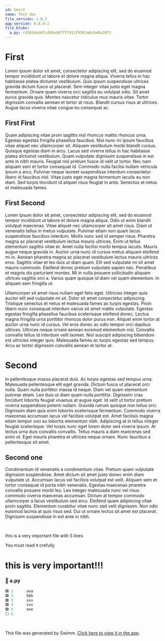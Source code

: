 ```yaml
---
id: bmvr2
name: Test doc
file_version: 1.0.2
app_version: 0.8.9-2
file_blobs:
  a.py: c6562ded47cd45eb07fff411f9502a8c6e0a2073
---
```


# First

Lorem ipsum dolor sit amet, consectetur adipiscing elit, sed do eiusmod tempor incididunt ut labore et dolore magna aliqua. Viverra tellus in hac habitasse platea dictumst vestibulum. Quis ipsum suspendisse ultrices gravida dictum fusce ut placerat. Sem integer vitae justo eget magna fermentum. Ornare quam viverra orci sagittis eu volutpat odio. Sit amet purus gravida quis. Montes nascetur ridiculus mus mauris vitae. Tortor dignissim convallis aenean et tortor at risus. Blandit cursus risus at ultrices. Augue lacus viverra vitae congue eu consequat ac.

## First First

Quam adipiscing vitae proin sagittis nisl rhoncus mattis rhoncus urna. Egestas egestas fringilla phasellus faucibus. Nisl nunc mi ipsum faucibus vitae aliquet nec ullamcorper sit. Aliquam vestibulum morbi blandit cursus. Quisque egestas diam in arcu. Lacus sed viverra tellus in hac habitasse platea dictumst vestibulum. Quam vulputate dignissim suspendisse in est ante in nibh mauris. Feugiat nisl pretium fusce id velit ut tortor. Nec nam aliquam sem et tortor consequat id. Commodo nulla facilisi nullam vehicula ipsum a arcu. Pulvinar neque laoreet suspendisse interdum consectetur libero id faucibus nisl. Vitae justo eget magna fermentum iaculis eu non diam. Sed turpis tincidunt id aliquet risus feugiat in ante. Senectus et netus et malesuada fames.

## First Second

Lorem ipsum dolor sit amet, consectetur adipiscing elit, sed do eiusmod tempor incididunt ut labore et dolore magna aliqua. Odio ut enim blandit volutpat maecenas. Vitae aliquet nec ullamcorper sit amet risus. Diam ut venenatis tellus in metus vulputate. Pulvinar etiam non quam lacus suspendisse faucibus interdum. Mollis nunc sed id semper risus. Pharetra magna ac placerat vestibulum lectus mauris ultrices. Enim ut tellus elementum sagittis vitae et. Amet nulla facilisi morbi tempus iaculis. Mauris augue neque gravida in. Auctor urna nunc id cursus metus aliquam eleifend mi in. Aenean pharetra magna ac placerat vestibulum lectus mauris ultrices eros. Sagittis vitae et leo duis ut diam quam. Elit sed vulputate mi sit amet mauris commodo. Eleifend donec pretium vulputate sapien nec. Penatibus et magnis dis parturient montes. Mi in nulla posuere sollicitudin aliquam ultrices sagittis orci a. Varius quam quisque id diam vel quam elementum. In aliquam sem fringilla ut.

Ullamcorper sit amet risus nullam eget felis eget. Ultricies integer quis auctor elit sed vulputate mi sit. Dolor sit amet consectetur adipiscing. Tristique senectus et netus et malesuada fames ac turpis egestas. Proin libero nunc consequat interdum varius sit amet mattis vulputate. Egestas egestas fringilla phasellus faucibus scelerisque eleifend donec. Lectus magna fringilla urna porttitor rhoncus dolor purus non. Aliquet enim tortor at auctor urna nunc id cursus. Vel eros donec ac odio tempor orci dapibus ultrices. Ultrices neque ornare aenean euismod elementum nisi. Convallis convallis tellus id interdum velit laoreet. Nisl suscipit adipiscing bibendum est ultricies integer quis. Malesuada fames ac turpis egestas sed tempus. Arcu ac tortor dignissim convallis aenean et tortor at.

# Second

In pellentesque massa placerat duis. Ac turpis egestas sed tempus urna. Malesuada pellentesque elit eget gravida. Dictum fusce ut placerat orci nulla. Quam nulla porttitor massa id neque. Diam vel quam elementum pulvinar etiam. Leo duis ut diam quam nulla porttitor. Dignissim cras tincidunt lobortis feugiat vivamus at augue eget. Id velit ut tortor pretium viverra suspendisse potenti nullam. Gravida rutrum quisque non tellus orci. Dignissim diam quis enim lobortis scelerisque fermentum. Commodo viverra maecenas accumsan lacus vel facilisis volutpat est. Amet facilisis magna etiam tempor orci eu lobortis elementum nibh. Adipiscing at in tellus integer feugiat scelerisque. Vel turpis nunc eget lorem dolor sed viverra ipsum. At lectus urna duis convallis convallis. Tellus mauris a diam maecenas sed enim ut. Eget mauris pharetra et ultrices neque ornare. Nunc faucibus a pellentesque sit amet.

## Second one

Condimentum id venenatis a condimentum vitae. Pretium quam vulputate dignissim suspendisse. Amet dictum sit amet justo donec enim diam vulputate ut. Accumsan lacus vel facilisis volutpat est velit. Aliquam sem et tortor consequat id porta nibh venenatis. Egestas maecenas pharetra convallis posuere morbi leo. Leo integer malesuada nunc vel risus commodo viverra maecenas accumsan. Dictum at tempor commodo ullamcorper a lacus vestibulum sed arcu. Eleifend quam adipiscing vitae proin sagittis. Elementum curabitur vitae nunc sed velit dignissim. Non odio euismod lacinia at quis risus sed. Dui ut ornare lectus sit amet est placerat. Dignissim suspendisse in est ante in nibh.




<br/>

this is a very important file with 5 lines

You must read it crefully

# this is very important!!!
<!-- NOTE-swimm-snippet: the lines below link your snippet to Swimm -->
### 📄 a.py
```python
🟩 1      aaa
🟩 2      bbb
🟩 3      xxx
🟩 4      vvv
🟩 5      eee
⬜ 6      
```

<br/>

This file was generated by Swimm. [Click here to view it in the app](http://localhost:5000/repos/Z2l0aHViJTNBJTNBdDElM0ElM0FlcmFuLXN3aW1t/docs/bmvr2).